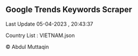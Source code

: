 

## Google Trends Keywords Scraper 
 
Last Update 05-04-2023 , 20:43:37

Country List :
VIETNAM.json



© Abdul Muttaqin 
